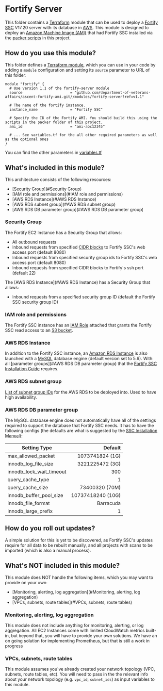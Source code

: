 # Fortify Server

This folder contains a [Terraform](https://www.terraform.io/) module that can be used to deploy a [Fortify SSC](https://software.microfocus.com/en-us/products/software-security-assurance-sdlc/overview) V17.20 server with its database in [AWS](https://aws.amazon.com/). This module is designed to deploy an [Amazon Machine Image (AMI)](https://docs.aws.amazon.com/AWSEC2/latest/UserGuide/AMIs.html) that had Fortify SSC installed via the [packer scripts](https://github.com/department-of-veterans-affairs/ascent-fortify-ami/tree/master/packer) in this project.

## How do you use this module?
This folder defines a [Terraform module](https://www.terraform.io/docs/modules/usage.html), which you can use in your code by adding a `module` configuration and setting its `source` parameter to URL of this folder:

```
module "fortify" {
  # Use version 1.1 of the fortify-server module
  source                      = "github.com/department-of-veterans-affairs/ascent-fortify-ami.git//modules/fortify-server?ref=v1.1"

  # The name of the fortify instance.
  instance_name               = "Fortify SSC"

  # Specify the ID of the Fortify AMI. You should build this using the scripts in the packer folder of this project.
  ami_id                      = "ami-abc12345"

  # ... See variables.tf for the all other required parameters as well as the optional ones
}
```

You can find the other parameters in [variables.tf](https://github.com/department-of-veterans-affairs/ascent-fortify-ami/blob/master/modules/fortify-server/variables.tf)

## What's included in this module?
This architecture consists of the following resources:
- [Security Group](#Security Group)
- [IAM role and permissions](#IAM role and permissions)
- [AWS RDS Instance](#AWS RDS Instance)
- [AWS RDS subnet group](#AWS RDS subnet group)
- [AWS RDS DB parameter group](#AWS RDS DB parameter group)

### Security Group
The Fortify EC2 Instance has a Security Group that allows:
- All outbound requests
- Inbound requests from specified [CIDR blocks](https://docs.aws.amazon.com/AmazonVPC/latest/UserGuide/VPC_Subnets.html) to Fortify SSC's web access port (default 8080)
- Inbound requests from specified security group ids to Fortify SSC's web access port (default 8080)
- Inbound requests from specified CIDR blocks to Fortify's ssh port (default 22)

The [AWS RDS Instance](#AWS RDS Instance) has a Security Group that allows:
- Inbound requests from a specified security group ID (default the Fortify SSC security group ID)

### IAM role and permissions
The Fortify SSC instance has an [IAM Role](https://docs.aws.amazon.com/IAM/latest/UserGuide/id_roles.html) attached that grants the Fortify SSC read access to an [S3 bucket](https://docs.aws.amazon.com/AmazonS3/latest/dev/UsingBucket.html).

### AWS RDS Instance
In addition to the Fortify SSC instance, an [Amazon RDS Instance](https://aws.amazon.com/rds/) is also launched with a [MySQL](https://www.mysql.com/) database engine (default version set to 5.6). With all [parameter groups](#AWS RDS DB parameter group) that the [Fortify SSC Installation Guide](https://community.softwaregrp.com/t5/Fortify-Software-17-20/Fortify-Static-Code-Analyzer-Installation-Guide/ta-p/1622562) requires.

### AWS RDS subnet group
[List of subnet group IDs](https://docs.aws.amazon.com/AmazonRDS/latest/UserGuide/USER_VPC.WorkingWithRDSInstanceinaVPC.html#USER_VPC.Subnets) for the AWS RDS to be deployed into. Used to have high availability.


### AWS RDS DB parameter group
The MySQL database engine does not automatically have all of the settings required to support the database that Fortify SSC needs. It has to have the following configs (the defaults are what is suggested by the [SSC Installation Manual](https://community.softwaregrp.com/t5/Fortify-Software-17-20/Fortify-Static-Code-Analyzer-Installation-Guide/ta-p/1622562)):

| Setting Type | Default |
| ------------ | ------:|
| max_allowed_packet | 1073741824  (1G)|
| innodb_log_file_size | 3221225472 (3G)|
| innodb_lock_wait_timeout | 300 |
| query_cache_type | 1 |
| query_cache_size | 73400320 (70M) |
| innodb_buffer_pool_size | 10737418240 (10G)|
| innodb_file_format | Barracuda |
| innodb_large_prefix | 1 |

## How do you roll out updates?
A simple solution for this is yet to be discovered, as Fortify SSC's updates require for all data to be rebuilt manually, and all projects with scans to be imported (which is also a manual process).

## What's NOT included in this module?
This module does NOT handle the following items, which you may want to provide on your own:
- [Monitoring, alerting, log aggregation](#Monitoring, alerting, log aggregation)
- [VPCs, subnets, route tables](#VPCs, subnets, route tables)

### Monitoring, alerting, log aggregation
This module does not include anything for monitoring, alerting, or log aggregation. All EC2 Instances come with limited CloudWatch metrics built-in, but beyond that, you will have to provide your own solutions. We have an on going solution for implementing Prometheus, but that is still a work in progress


### VPCs, subnets, route tables
This module assumes you've already created your network topology (VPC, subnets, route tables, etc). You will need to pass in the the relevant info about your network topology (e.g. `vpc_id`, `subnet_ids`) as input variables to this module.
